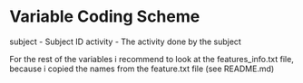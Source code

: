 # Variable Coding Scheme

subject -  Subject ID
activity - The activity done by the subject

For the rest of the variables i recommend to look at the features_info.txt file, because i copied the names from the feature.txt file (see README.md)

